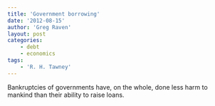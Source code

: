 ```yaml
---
title: 'Government borrowing'
date: '2012-08-15'
author: 'Greg Raven'
layout: post
categories:
    - debt
    - economics
tags:
    - 'R. H. Tawney'
---
```


Bankruptcies of governments have, on the whole, done less harm to mankind than their ability to raise loans.